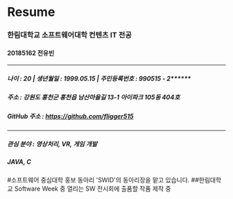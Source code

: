 Resume
===
### 한림대학교 소프트웨어대학 컨텐츠 IT 전공
#### 20185162 전유빈
---
##### 나이 : 20   |   생년월일 : 1999.05.15   |   주민등록번호 : 990515 - 2******
##### 주소 : 강원도 홍천군 홍천읍 남산마을길 13-1 아이파크 105동 404호
##### GitHub 주소 : <https://github.com/fligger515>
* * *
##### 관심 분야 : 영상처리, VR, 게임 개발
##### JAVA, C

#소프트웨어 중심대학 홍보 동아리 'SWID'의 동아리장을 맡고 있습니다. 
##한림대학교 Software Week 중 열리는 SW 전시회에 출품할 작품 제작 중 
###
